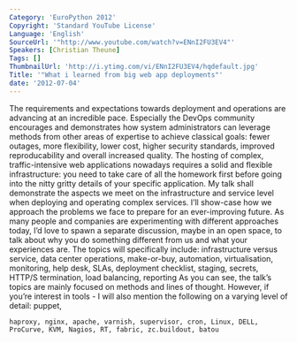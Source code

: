 ```yaml
---
Category: 'EuroPython 2012'
Copyright: 'Standard YouTube License'
Language: 'English'
SourceUrl: '"http://www.youtube.com/watch?v=ENnI2FU3EV4"'
Speakers: [Christian Theune]
Tags: []
ThumbnailUrl: 'http://i.ytimg.com/vi/ENnI2FU3EV4/hqdefault.jpg'
Title: '"What i learned from big web app deployments"'
date: '2012-07-04'
---
```

The requirements and expectations towards deployment and operations are
advancing at an incredible pace. Especially the DevOps community encourages
and demonstrates how system administrators can leverage methods from other
areas of expertise to achieve classical goals: fewer outages, more
flexibility, lower cost, higher security standards, improved reproducability
and overall increased quality. The hosting of complex, traffic-intensive web
applications nowadays requires a solid and flexible infrastructure: you need
to take care of all the homework first before going into the nitty gritty
details of your specific application. My talk shall demonstrate the aspects we
meet on the infrastructure and service level when deploying and operating
complex services. I’ll show-case how we approach the problems we face to
prepare for an ever-improving future. As many people and companies are
experimenting with different approaches today, I’d love to spawn a separate
discussion, maybe in an open space, to talk about why you do something
different from us and what your experiences are. The topics will specifically
include: infrastructure versus service, data center operations, make-or-buy,
automation, virtualisation, monitoring, help desk, SLAs, deployment checklist,
staging, secrets, HTTP/S termination, load balancing, reporting As you can
see, the talk’s topics are mainly focused on methods and lines of thought.
However, if you’re interest in tools - I will also mention the following on a
varying level of detail: puppet,

    haproxy, nginx, apache, varnish, supervisor, cron, Linux, DELL, ProCurve, KVM, Nagios, RT, fabric, zc.buildout, batou


